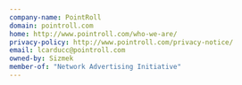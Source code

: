 ```yaml
---
company-name: PointRoll
domain: pointroll.com
home: http://www.pointroll.com/who-we-are/
privacy-policy: http://www.pointroll.com/privacy-notice/
email: lcarducc@pointroll.com
owned-by: Sizmek
member-of: "Network Advertising Initiative"
---
```




